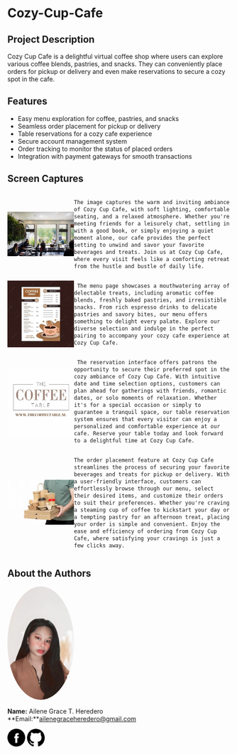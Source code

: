 # Cozy-Cup-Cafe

## Project Description
Cozy Cup Cafe is a delightful virtual coffee shop where users can explore various coffee blends, pastries, and snacks. They can conveniently place orders for pickup or delivery and even make reservations to secure a cozy spot in the cafe.

## Features
- Easy menu exploration for coffee, pastries, and snacks
- Seamless order placement for pickup or delivery
- Table reservations for a cozy cafe experience
- Secure account management system
- Order tracking to monitor the status of placed orders
- Integration with payment gateways for smooth transactions

## Screen Captures
<div style="display: flex; align-items: center;">
<img src="OIP (2).jpg"  width="150"/>
  
    The image captures the warm and inviting ambiance of Cozy Cup Cafe, with soft lighting, comfortable seating, and a relaxed atmosphere. Whether you're meeting friends for a leisurely chat, settling in with a good book, or simply enjoying a quiet moment alone, our cafe provides the perfect setting to unwind and savor your favorite beverages and treats. Join us at Cozy Cup Cafe, where every visit feels like a comforting retreat from the hustle and bustle of daily life.
</div>

<div style="display: flex; align-items: center;">
<img src="OIP.jpg" width="150"/>

     The menu page showcases a mouthwatering array of delectable treats, including aromatic coffee blends, freshly baked pastries, and irresistible snacks. From rich espresso drinks to delicate pastries and savory bites, our menu offers something to delight every palate. Explore our diverse selection and indulge in the perfect pairing to accompany your cozy cafe experience at Cozy Cup Cafe.
</div>

<div style="display: flex; align-items: center;">
<img src="OIP (1).jpg" width="150"/>

     The reservation interface offers patrons the opportunity to secure their preferred spot in the cozy ambiance of Cozy Cup Cafe. With intuitive date and time selection options, customers can plan ahead for gatherings with friends, romantic dates, or solo moments of relaxation. Whether it's for a special occasion or simply to guarantee a tranquil space, our table reservation system ensures that every visitor can enjoy a personalized and comfortable experience at our cafe. Reserve your table today and look forward to a delightful time at Cozy Cup Cafe.
</div>

<div style="display: flex; align-items: center;">
<img src="OIP (4).jpg" width="150"/>

    The order placement feature at Cozy Cup Cafe streamlines the process of securing your favorite beverages and treats for pickup or delivery. With a user-friendly interface, customers can effortlessly browse through our menu, select their desired items, and customize their orders to suit their preferences. Whether you're craving a steaming cup of coffee to kickstart your day or a tempting pastry for an afternoon treat, placing your order is simple and convenient. Enjoy the ease and efficiency of ordering from Cozy Cup Cafe, where satisfying your cravings is just a few clicks away.
</div>

## About the Authors


<img src="1687446240849.jpg" alt="Author Image" width="150" style="border-radius: 50%;">

**Name:** Ailene Grace T. Heredero  
**Email:**ailenegraceheredero@gmail.com

[<img src="Facebook_black.png" alt="Facebook" width="40">](https://web.facebook.com/grich.heredero)
[<img src="Github_black.png" alt="GitHub" width="40">](https://github.com/Ailene778)
